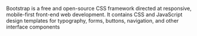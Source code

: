 Bootstrap is a free and open-source CSS framework directed at responsive, mobile-first front-end web development. It contains CSS and JavaScript design templates for typography, forms, buttons, navigation, and other interface components
